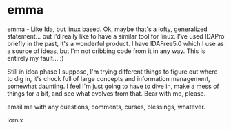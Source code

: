 emma
====

emma - Like Ida, but linux based.  Ok, maybe that's a lofty, generalized statement... but I'd really like to have a similar tool for linux.  I've used IDAPro briefly in the past, it's a wonderful product.  I have IDAFree5.0 which I use as a source of ideas, but I'm not cribbing code from it in any way.  This is entirely my fault... :)

Still in idea phase I suppose, I'm trying different things to figure out where to dig in, it's chock full of large concepts and information management, somewhat daunting.  I feel I'm just going to have to dive in, make a mess of things for a bit, and see what evolves from that.  Bear with me, please.

email me with any questions, comments, curses, blessings, whatever.

lornix
